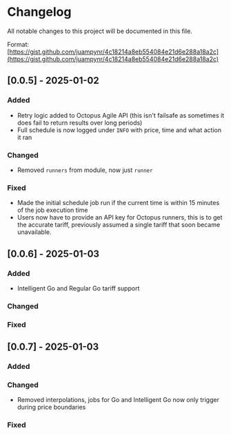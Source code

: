 # Changelog

All notable changes to this project will be documented in this file.

Format: [https://gist.github.com/juampynr/4c18214a8eb554084e21d6e288a18a2c](https://gist.github.com/juampynr/4c18214a8eb554084e21d6e288a18a2c)

## [0.0.5] - 2025-01-02

### Added

- Retry logic added to Octopus Agile API (this isn't failsafe as sometimes it does fail to return results over long periods)
- Full schedule is now logged under `INFO` with price, time and what action it ran

### Changed

- Removed `runners` from module, now just `runner`

### Fixed

- Made the initial schedule job run if the current time is within 15 minutes of the job execution time
- Users now have to provide an API key for Octopus runners, this is to get the accurate tariff, previously assumed a single tariff that soon became unavailable.

## [0.0.6] - 2025-01-03

### Added

- Intelligent Go and Regular Go tariff support

### Changed

### Fixed

## [0.0.7] - 2025-01-03

### Added

### Changed

- Removed interpolations, jobs for Go and Intelligent Go now only trigger during price boundaries

### Fixed